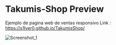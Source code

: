 # Takumis-Shop Preview
Ejemplo de pagina web de ventas responsivo
Link : https://s1lver0.github.io/TakumisShop/

![Screenshot_1](https://user-images.githubusercontent.com/74148134/191624955-b60883e2-c4c9-4a54-a650-cc2b0e7bcfda.png)
